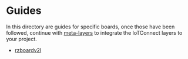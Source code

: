 # Guides

In this directory are guides for specific boards, once those have been followed, continue with [meta-layers](meta-layers.md)
to integrate the IoTConnect layers to your project.

* [rzboardv2l](rzboardv2l/rzboardv2l.md)
<!---
* [maaxboard](maaxboard/maaxboard.md)
* [stm32mp157](stm32mp157/stm32mp157.md)
* [sm2s-imx8mplus](sm2s-imx8mp.md)
* [raspberrypi4](raspberrypi4.md)
-->
